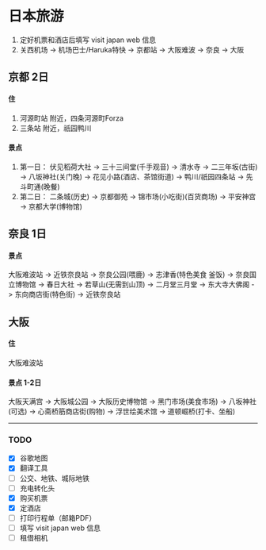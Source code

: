 # 日本旅游
1. 定好机票和酒店后填写 visit japan web 信息
2. 关西机场 -> 机场巴士/Haruka特快 -> 京都站 -> 大阪难波 -> 奈良 -> 大阪

## 京都 2日
#### 住
1. 河源町站 附近，四条河源町Forza
2. 三条站 附近，祇园鸭川
#### 景点
1.  第一日： 伏见稻荷大社 -> 三十三间堂(千手观音) -> 清水寺 -> 二三年坂(古街) -> 八坂神社(关门晚) -> 花见小路(酒店、茶馆街道) -> 鸭川/祇园四条站 -> 先斗町通(晚餐)
2.  第二日： 二条城(历史) -> 京都御苑 -> 锦市场(小吃街)(百货商场) -> 平安神宫 -> 京都大学(博物馆)

## 奈良 1日
#### 景点
大阪难波站 -> 近铁奈良站 -> 奈良公园(喂鹿) -> 志津香(特色美食 釜饭) -> 奈良国立博物馆 -> 春日大社 -> 若草山(无需到山顶) -> 二月堂三月堂 -> 东大寺大佛阁 -> 东向商店街(特色街) -> 近铁奈良站
## 大阪
#### 住
大阪难波站
#### 景点 1-2日
大阪天满宫 -> 大阪城公园 -> 大阪历史博物馆 -> 黑门市场(美食市场) -> 
八坂神社(可选) -> 心斋桥筋商店街(购物) -> 浮世绘美术馆 -> 道顿崛桥(打卡、坐船)


---------------------------





### TODO
- [x] 谷歌地图
- [x] 翻译工具
- [ ] 公交、地铁、城际地铁
- [ ] 充电转化头
- [x] 购买机票
- [x] 定酒店
- [ ] 打印行程单（邮箱PDF）
- [ ] 填写 visit japan web 信息
- [ ] 租借相机
